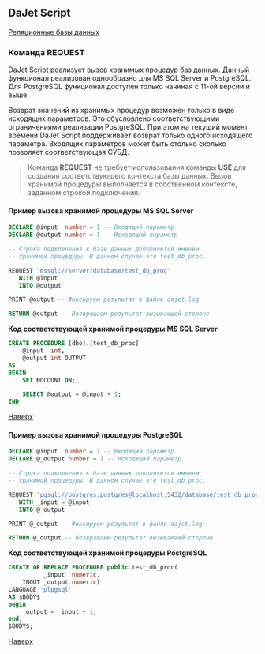 ## DaJet Script

[Реляционные базы данных](https://github.com/zhichkin/dajet/tree/main/doc/dajet-script/databases/README.md)

### Команда REQUEST

DaJet Script реализует вызов хранимых процедур баз данных. Данный функционал реализован однообразно для MS SQL Server и PostgreSQL. Для PostgreSQL функционал доступен только начиная с 11-ой версии и выше.

Возврат значений из хранимых процедур возможен только в виде исходящих параметров. Это обусловлено соответствующими ограничениями реализации PostgreSQL. При этом на текущий момент времени DaJet Script поддерживает возврат только одного исходящего параметра. Входящих параметров может быть столько сколько позволяет соответствующая СУБД.

> Команда **REQUEST** не требует использования команды **USE** для создания соответствующего контекста базы данных. Вызов хранимой процедуры выполняется в собственном контексте, заданном строкой подключения.

#### Пример вызова хранимой процедуры MS SQL Server

```SQL
DECLARE @input  number = 1 -- Входящий параметр
DECLARE @output number = 1 -- Исходящий параметр

-- Строка подключения к базе данных дополняется именем
-- хранимой процедуры. В данном случае это test_db_proc.

REQUEST 'mssql://server/database/test_db_proc'
   WITH @input
   INTO @output

PRINT @output -- Фиксируем результат в файле dajet.log

RETURN @output -- Возвращаем результат вызывающей стороне
```

**Код соответствующей хранимой процедуры MS SQL Server**

```SQL
CREATE PROCEDURE [dbo].[test_db_proc]
	@input  int,
	@output int OUTPUT
AS
BEGIN
	SET NOCOUNT ON;

	SELECT @output = @input + 1;
END
```

[Наверх](#команда-request)

#### Пример вызова хранимой процедуры PostgreSQL

```SQL
DECLARE @input  number = 1 -- Входящий параметр
DECLARE @_output number = 1 -- Исходящий параметр

-- Строка подключения к базе данных дополняется именем
-- хранимой процедуры. В данном случае это test_db_proc.

REQUEST 'pgsql://postgres:postgres@localhost:5432/database/test_db_proc'
   WITH _input = @input
   INTO @_output

PRINT @_output -- Фиксируем результат в файле dajet.log

RETURN @_output -- Возвращаем результат вызывающей стороне
```

**Код соответствующей хранимой процедуры PostgreSQL**

```SQL
CREATE OR REPLACE PROCEDURE public.test_db_proc(
	      _input  numeric,
	INOUT _output numeric)
LANGUAGE 'plpgsql'
AS $BODY$
begin
	_output = _input + 1;
end;
$BODY$;
```

[Наверх](#команда-request)
